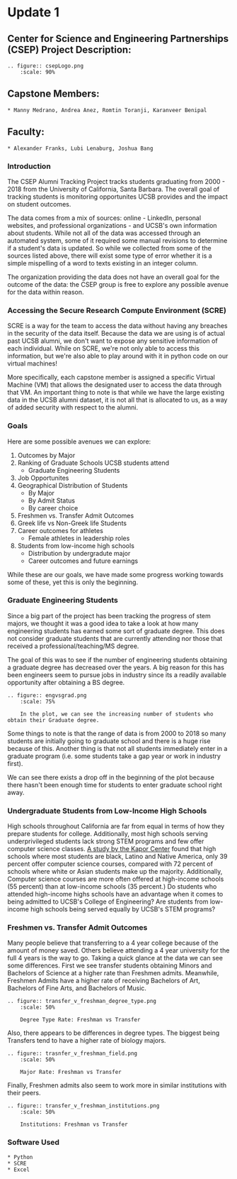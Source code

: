 # Update 1
## Center for Science and Engineering Partnerships (CSEP) Project Description:
```{eval-rst}
.. figure:: csepLogo.png
    :scale: 90% 
```
## Capstone Members:
    * Manny Medrano, Andrea Anez, Romtin Toranji, Karanveer Benipal
## Faculty:
    * Alexander Franks, Lubi Lenaburg, Joshua Bang

### Introduction

The CSEP Alumni Tracking Project tracks students graduating from  2000 - 2018 from the University of California, Santa Barbara. The overall goal of tracking students is monitoring opportunites UCSB provides and the impact on student outcomes. 

The data comes from a mix of sources: online - LinkedIn, personal websites, and professional organizations - and UCSB's own information about students. While not all of the data was accessed through an automated system, some of it required some manual revisions to determine if a student's data is updated. So while we collected from some of the sources listed above, there will exist some type of error whether it is a simple mispelling of a word to texts existing in an integer column. 

The organization providing the data does not have an overall goal for the outcome of the data: the CSEP group is free to explore any possible avenue for the data within reason.  

### Accessing the Secure Research Compute Environment (SCRE)

SCRE is a way for the team to access the data without having any breaches in the security of the data itself. Because the data we are using is of actual past UCSB alumni, we don't want to expose any sensitive information of each individual. While on SCRE, we're not only able to access this information, but we're also able to play around with it in python code on our virtual machines! 

More specifically, each capstone member is assigned a specific Virtual Machine (VM) that allows the designated user to access the data through that VM. An important thing to note is that while we have the large existing data in the UCSB alumni dataset, it is not all that is allocated to us, as a way of added security with respect to the alumni. 

### Goals
Here are some possible avenues we can explore:  
1. Outcomes by Major  
2. Ranking of Graduate Schools UCSB students attend
    * Graduate Engineering Students
3. Job Opportunites
4. Geographical Distribution of Students
    * By Major
    * By Admit Status
    * By career choice
5. Freshmen vs. Transfer Admit Outcomes
6. Greek life vs Non-Greek life Students
7. Career outcomes for athletes 
    * Female athletes in leadership roles 
8. Students from low-income high schools 
    * Distribution by undergradute major 
    * Career outcomes and future earnings 

While these are our goals, we have made some progress working towards some of these, yet this is only the beginning.

### Graduate Engineering Students
Since a big part of the project has been tracking the progress of stem majors, we thought it was a good idea to take a look at how many engineering students has earned some sort of graduate degree. This does not consider graduate students that are currently attending nor those that received a professional/teaching/MS degree. 

The goal of this was to see if the number of engineering students obtaining a graduate degree has decreased over the years. A big reason for this has been engineers seem to pursue jobs in industry since its a readily available opportunity after obtaining a BS degree. 
```{eval-rst}
.. figure:: engvsgrad.png
    :scale: 75%
    
    In the plot, we can see the increasing number of students who obtain their Graduate degree. 
```
Some things to note is that the range of data is from 2000 to 2018 so many students are initially going to graduate school and there is a huge rise because of this. Another thing is that not all students immediately enter in a graduate program (i.e. some students take a gap year or work in industry first).

We can see there exists a drop off in the beginning of the plot because there hasn't been enough time for students to enter graduate school right away.

### Undergraduate Students from Low-Income High Schools 
High schools throughout California are far from equal in terms of how they prepare students for college. Additionally, most high schools serving underprivileged students lack strong STEM programs and few offer computer science classes. [A study by the Kapor Center](https://www.kaporcenter.org/wp-content/uploads/2019/06/Computer-Science-in-California-Schools.pdf)    found that high schools where most students are black, Latino and Native America, only 39 percent offer computer science courses, compared with 72 percent of schools where white or Asian students make up the majority. Additionally, Computer science courses are more often offered at high-income schools (55 percent) than at low-income schools (35 percent.) Do students who attended high-income highs schools have an advantage when it comes to being admitted to UCSB's College of Engineering? Are students from low-income high schools being served equally by UCSB's STEM programs?

### Freshmen vs. Transfer Admit Outcomes  
Many people believe that transferring to a 4 year college because of the amount of money saved. Others believe attending a 4 year university for the full 4 years is the way to go. Taking a quick glance at the data we can see some differences. First we see transfer students obtaining Minors and Bachelors of Science at a higher rate than Freshmen admits. Meanwhile, Freshmen Admits have a higher rate of receiving Bachelors of Art, Bachelors of Fine Arts, and Bachelors of Music. 
```{eval-rst}
.. figure:: transfer_v_freshman_degree_type.png
    :scale: 50%

    Degree Type Rate: Freshman vs Transfer
```
 
Also, there appears to be differences in degree types. The biggest being Transfers tend to have a higher rate of biology majors.
```{eval-rst}
.. figure:: trasnfer_v_freshman_field.png
    :scale: 50%

    Major Rate: Freshman vs Transfer
```

Finally, Freshmen admits also seem to work more in similar institutions with their peers.  
```{eval-rst}
.. figure:: transfer_v_freshman_institutions.png
    :scale: 50%

    Institutions: Freshman vs Transfer
```


### Software Used
    * Python
    * SCRE
    * Excel